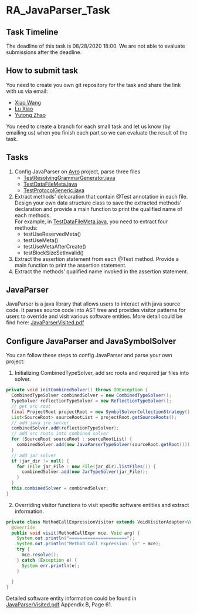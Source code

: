 # RA_JavaParser_Task

## Task Timeline
The deadline of this task is 08/28/2020 18:00. We are not able to evaluate submissions after the deadline.

## How to submit task
You need to create you own git repository for the task and share the link with us via email: 
* [Xiao Wang](xwang97@stevens.edu)
* [Lu Xiao](lxiao6@stevens.edu)
* [Yutong Zhao](yzhao102@stevens.edu)

You need to create a branch for each small task and let us know (by emailing us) when you finish each part so we can evaluate the result of the task.

## Tasks
1. Config JavaParser on [Avro](https://github.com/apache/avro) project, parse three files
    * [TestResolvingGrammarGenerator.java](https://github.com/apache/avro/blob/2d3b1fe7efd865639663ba785877182e7e038c45/lang/java/avro/src/test/java/org/apache/avro/io/parsing/TestResolvingGrammarGenerator.java)
    * [TestDataFileMeta.java](https://github.com/apache/avro/blob/b534b8ba924cd7515ec71bd0c0898153952c6eba/lang/java/avro/src/test/java/org/apache/avro/TestDataFileMeta.java)
    * [TestProtocolGeneric.java](https://github.com/apache/avro/blob/2d3b1fe7efd865639663ba785877182e7e038c45/lang/java/ipc/src/test/java/org/apache/avro/TestProtocolGeneric.java)
1. Extract methods' delcaration that contain @Test annotation in each file. Design your own data structure class to save the extracted methods' declaration and provide a main function to print the qualified name of each methods.<br />
For example, in [TestDataFileMeta.java](https://github.com/apache/avro/blob/b534b8ba924cd7515ec71bd0c0898153952c6eba/lang/java/avro/src/test/java/org/apache/avro/TestDataFileMeta.java), you need to extract four methods:
    * testUseReservedMeta()
    * testUseMeta()
    * testUseMetaAfterCreate()
    * testBlockSizeSetInvalid()
1. Extract the assertion statement from each @Test method. Provide a main function to print the assertion statement.
1. Extract the methods’ qualified name invoked in the assertion statement.

## JavaParser
JavaParser is a java library that allows users to interact with java source code. It parses source code into AST tree and provides visitor patterns for users to override and visit various software entities. More detail could be find here: [JavaParserVisited.pdf](https://drive.google.com/file/d/1xNlA4ZVsbySxIkXBnVAd-0vxIAnxDnMP/view?usp=sharing)

## Configure JavaParser and JavaSymbolSolver
You can follow these steps to config JavaParser and parse your own project:
1. Initializing CombinedTypeSolver, add src roots and required jar files into solver.
```java
private void initCombinedSolver() throws IOException {
  CombinedTypeSolver combinedSolver = new CombinedTypeSolver();
  TypeSolver reflectionTypeSolver = new ReflectionTypeSolver();
  // get src root
  final ProjectRoot projectRoot = new SymbolSolverCollectionStrategy().collect(Paths.get(src_dir));
  List<SourceRoot> sourceRootList = projectRoot.getSourceRoots();
  // add java jre solver
  combinedSolver.add(reflectionTypeSolver);
  // add src roots into combined solver
  for (SourceRoot sourceRoot : sourceRootList) {
    combinedSolver.add(new JavaParserTypeSolver(sourceRoot.getRoot()));
  }
  // add jar solver
  if (jar_dir != null) {
    for (File jar_File : new File(jar_dir).listFiles()) {
      combinedSolver.add(new JarTypeSolver(jar_File));
    }
  }
  this.combinedSolver = combinedSolver;
}
```
2. Overriding visitor functions to visit specific software entities and extract information.
```java
private class MethodCallExpressionVisitor extends VoidVisitorAdapter<Void> {
  @Override
  public void visit(MethodCallExpr mce, Void arg) {
    System.out.println("======================");
    System.out.println("Method Call Expression: \n" + mce);
    try {
      mce.resolve();
    } catch (Exception e) {
      System.err.println(e);
    }

  }
}
```
Detailed software entity information could be found in [JavaParserVisited.pdf](https://drive.google.com/file/d/1xNlA4ZVsbySxIkXBnVAd-0vxIAnxDnMP/view?usp=sharing) Appendix B, Page 61.
